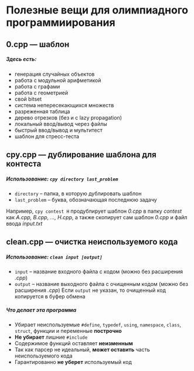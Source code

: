 # Полезные вещи для олимпиадного программиирования

## 0.cpp — шаблон
##### Здесь есть:
- генерация случайных объектов
- работа с модульной арифметикой
- работа с графами
- работа с геометрией
- свой bitset
- система непересекающихся множеств
- разреженная таблица
- дерево отрезков (без и с lazy propagation)
- локальный ввод/вывод через файлы
- быстрый ввод/вывод и мультитест
- шаблон для стресс-теста

## cpy.cpp — дублирование шаблона для контеста
##### Использование: `cpy directory last_problem`
- `directory` – папка, в которую дублировать шаблон
- `last_problem` – буква, обозначающая последнюю задачу

Например, `cpy contest H` продублирует шаблон *0.cpp* в папку *contest* как *A.cpp, B.cpp, ..., H.cpp*, а также скопирует сам шаблон *0.cpp* и файл ввода *input.txt*

## clean.cpp — очистка неиспользуемого кода
##### Использование: `clean input [output]`
- `input` – название входного файла с кодом (можно без расширения *.cpp*)
- `output` – название выходного файла с очищенным кодом (можно без расширения *.cpp*)
Если `output` не указан, то очищенный код копируется в буфер обмена

##### Что делает эта программа
- Убирает неиспользуемые `#define`, `typedef`, `using`, `namespace`, `class`, `struct`, функции и переменные **построчно**
- **Не убирает** лишние `#include`
- Содержимое функций оставляет **неизменным**
- Так как парсер не идеальный, **может оставить** часть неиспользуемого кода
- Гарантированно **не уберет** используемый код
